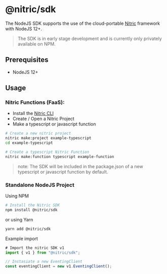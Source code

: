 # @nitric/sdk

The NodeJS SDK supports the use of the cloud-portable [Nitric](http://nitric.io) framework with NodeJS 12+.

> The SDK is in early stage development and is currently only privately available on NPM.

## Prerequisites
 - NodeJS 12+

## Usage

### Nitric Functions (FaaS):

 - Install the [Nitric CLI](#)
 - Create / Open a Nitric Project
 - Make a typescript or javascript function
 
 ```bash
# Create a new nitric project
nitric make:project example-typescript
cd example-typescript

# Create a typescript Nitric Function
nitric make:function typescript example-function
```

> note: The SDK will be included in the package.json of a new typescript or javascript function by default.

### Standalone NodeJS Project

Using NPM
```bash
# Install the Nitric SDK
npm install @nitric/sdk
```
or using Yarn
```bash
yarn add @nitric/sdk
```

Example import
```typescript
# Import the nitric SDK v1
import { v1 } from "@nitric/sdk";

// Instasiate a new EventingClient
const eventingClient = new v1.EventingClient();
```